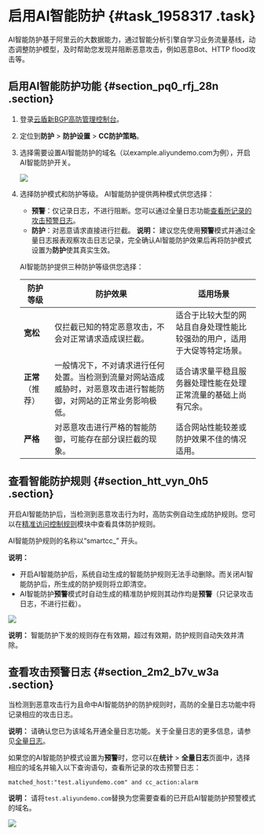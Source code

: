 # 启用AI智能防护 {#task_1958317 .task}

AI智能防护基于阿里云的大数据能力，通过智能分析引擎自学习业务流量基线，动态调整防护模型，及时帮助您发现并阻断恶意攻击，例如恶意Bot、HTTP flood攻击等。

## 启用AI智能防护功能 {#section_pq0_rfj_28n .section}

1.  登录[云盾新BGP高防管理控制台](https://yundun.console.aliyun.com/?p=ddoscoo&__consolePageCode=ddoscoo)。
2.  定位到**防护** \> **防护设置** \> **CC防护策略**。
3.  选择需要设置AI智能防护的域名（以example.aliyundemo.com为例），开启AI智能防护开关。 

    ![](http://static-aliyun-doc.oss-cn-hangzhou.aliyuncs.com/assets/img/156918/156715718244284_zh-CN.png)

4.  选择防护模式和防护等级。 AI智能防护提供两种模式供您选择：

    -   **预警**：仅记录日志，不进行阻断。您可以通过全量日志功能[查看所记录的攻击预警日志](#section_2m2_b7v_w3a)。
    -   **防护**：对恶意请求直接进行拦截。
    **说明：** 建议您先使用**预警**模式并通过全量日志报表观察攻击日志记录，完全确认AI智能防护效果后再将防护模式设置为**防护**使其真实生效。

    AI智能防护提供三种防护等级供您选择：

    |防护等级|防护效果|适用场景|
    |----|----|----|
    |**宽松**|仅拦截已知的特定恶意攻击，不会对正常请求造成误拦截。|适合于比较大型的网站且自身处理性能比较强劲的用户，适用于大促等特定场景。|
    |**正常**（推荐）|一般情况下，不对请求进行任何处置。当检测到流量对网站造成威胁时，对恶意攻击进行智能防御，对网站的正常业务影响极低。|适合请求量平稳且服务器处理性能在处理正常流量的基础上尚有冗余。|
    |**严格**|对恶意攻击进行严格的智能防御，可能存在部分误拦截的现象。|适合网站性能较差或防护效果不佳的情况适用。|


## 查看智能防护规则 {#section_htt_vyn_0h5 .section}

开启AI智能防护后，当检测到恶意攻击行为时，高防实例自动生成防护规则。您可以在[精准访问控制规则](cn.zh-CN/新BGP高防IP/用户指南/网络七层防护设置/设置精准访问控制规则.md#)模块中查看具体防护规则。

AI智能防护规则的名称以“smartcc\_” 开头。

**说明：** 

-   开启AI智能防护后，系统自动生成的智能防护规则无法手动删除。而关闭AI智能防护后，所生成的防护规则将立即清空。
-   AI智能防护**预警**模式时自动生成的精准防护规则其动作均是**预警**（只记录攻击日志，不进行拦截）。

![](http://static-aliyun-doc.oss-cn-hangzhou.aliyuncs.com/assets/img/156918/156715718244285_zh-CN.png)

**说明：** 智能防护下发的规则存在有效期，超过有效期，防护规则自动失效并清除。

## 查看攻击预警日志 {#section_2m2_b7v_w3a .section}

当检测到恶意攻击行为且命中AI智能防护的防护规则时，高防的全量日志功能中将记录相应的攻击日志。

**说明：** 请确认您已为该域名开通全量日志功能。关于全量日志的更多信息，请参见[全量日志](cn.zh-CN/新BGP高防IP/用户指南/日志查询/全量日志.md#)。

如果您的AI智能防护模式设置为**预警**时，您可以在**统计** \> **全量日志**页面中，选择相应的域名并输入以下查询语句，查看所记录的攻击预警日志：

``` {#codeblock_53q_v2v_5o3}
matched_host:"test.aliyundemo.com" and cc_action:alarm
```

**说明：** 请将`test.aliyundemo.com`替换为您需要查看的已开启AI智能防护预警模式的域名。

![](http://static-aliyun-doc.oss-cn-hangzhou.aliyuncs.com/assets/img/1554530/156715718258643_zh-CN.png)

